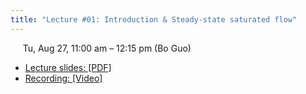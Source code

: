 ```yaml
---
title: "Lecture #01: Introduction & Steady-state saturated flow"
---
```


&nbsp;&nbsp;&nbsp;&nbsp;&nbsp;Tu, Aug 27, 11:00 am – 12:15 pm (Bo Guo)

- [Lecture slides: [PDF]]()
- [Recording: [Video]]()
